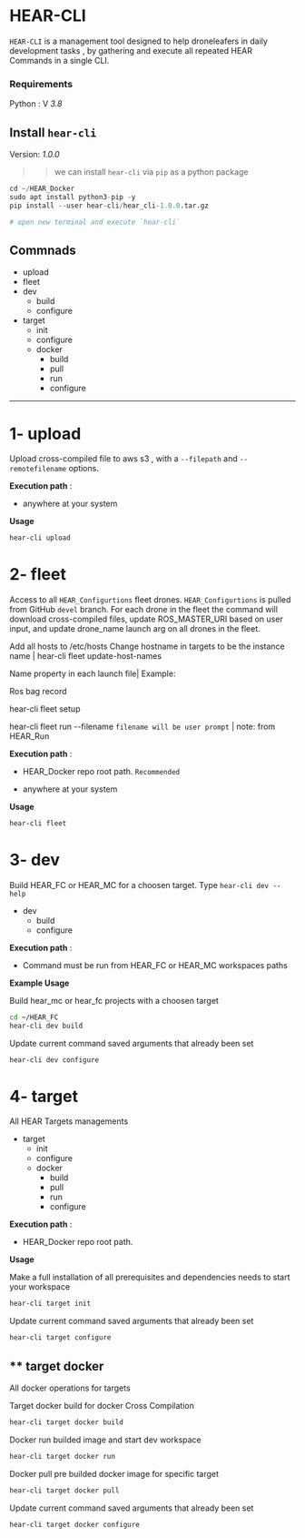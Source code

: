 
# HEAR-CLI


`HEAR-CLI` is a management tool designed to help droneleafers in daily development tasks , by gathering and execute all repeated HEAR Commands in a single CLI.


### Requirements
Python : V *3.8*

## Install `hear-cli`
 Version: *1.0.0*

>> we can install `hear-cli` via `pip` as a python package
```python
cd ~/HEAR_Docker
sudo apt install python3-pip -y
pip install --user hear-cli/hear_cli-1.0.0.tar.gz

# open new terminal and execute `hear-cli`
```

## Commnads
 - upload
 - fleet
 - dev
   - build
   - configure
 - target
    - init
    - configure
    - docker
      - build
      - pull
      - run
      - configure



---
# 1- upload 
Upload cross-compiled file to aws s3 , with a `--filepath` and `--remotefilename` options. 

**Execution path** :

- anywhere at your system

**Usage**
```bash
hear-cli upload
```

# 2- fleet
Access to all `HEAR_Configurtions` fleet drones. `HEAR_Configurtions` is pulled from GitHub `devel` branch. For each drone in the fleet the command will download cross-compiled files, update ROS_MASTER_URI based on user input, and update drone_name launch arg on all drones in the fleet.

Add all hosts to /etc/hosts
Change hostname in targets to be the instance name | hear-cli fleet update-host-names


Name property in each launch file| Example: 
<arg name="DRONE_NAME" /> 
<node name="$(arg DRONE_NAME)" pkg="flight_controller" type="window_node"  output="screen"/>

Ros bag record

hear-cli fleet setup

hear-cli fleet run --filename 
`filename will be user prompt` | note: from HEAR_Run

**Execution path** :

- HEAR_Docker repo root path. `Recommended`

- anywhere at your system

**Usage**
```bash
hear-cli fleet
```

# 3- dev 
Build HEAR_FC or HEAR_MC for a choosen target. Type `hear-cli dev --help` 

 - dev
   - build
   - configure

**Execution path** :

- Command must be run from HEAR_FC or HEAR_MC workspaces paths


**Example Usage**

Build hear_mc or hear_fc projects with a choosen target
```bash
cd ~/HEAR_FC
hear-cli dev build
```

Update current command saved arguments that already been set
```bash
hear-cli dev configure
```


# 4- target
All HEAR Targets managements

- target
    - init
    - configure
    - docker
      - build
      - pull
      - run
      - configure

**Execution path** :

- HEAR_Docker repo root path.


**Usage**

Make a full installation of all prerequisites and dependencies needs to start your workspace
```bash
hear-cli target init
```

Update current command saved arguments that already been set
```bash
hear-cli target configure
```
##  ** target docker
All docker operations for targets

Target docker build for docker Cross Compilation
```bash
hear-cli target docker build
```

Docker run builded image and start dev workspace
```bash
hear-cli target docker run
```

Docker pull pre builded docker image for specific target
```bash
hear-cli target docker pull
```

Update current command saved arguments that already been set
```bash
hear-cli target docker configure
```